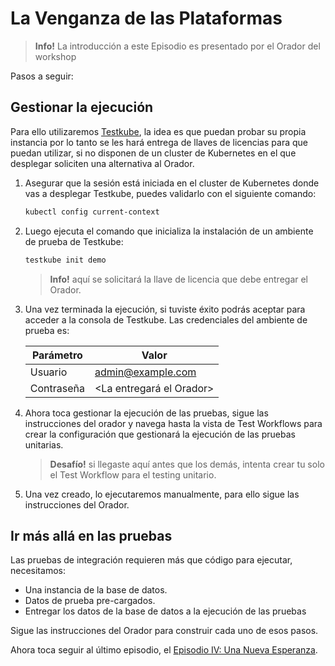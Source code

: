 # La Venganza de las Plataformas

> **Info!** La introducción a este Episodio es presentado por el Orador del workshop

Pasos a seguir:

## Gestionar la ejecución

Para ello utilizaremos [Testkube](https://testkube.io), la idea es que puedan probar su propia instancia por lo tanto se les hará entrega de llaves de licencias para que puedan utilizar, si no disponen de un cluster de Kubernetes en el que desplegar soliciten una alternativa al Orador.

1. Asegurar que la sesión está iniciada en el cluster de Kubernetes donde vas a desplegar Testkube, puedes validarlo con el siguiente comando:

    ```bash
    kubectl config current-context
    ```

2. Luego ejecuta el comando que inicializa la instalación de un ambiente de prueba de Testkube:

    ```bash
    testkube init demo
    ```

    > **Info!** aquí se solicitará la llave de licencia que debe entregar el Orador.

3. Una vez terminada la ejecución, si tuviste éxito podrás aceptar para acceder a la consola de Testkube. Las credenciales del ambiente de prueba es:

    |Parámetro|Valor|
    |---------|-----|
    |Usuario|admin@example.com|
    |Contraseña|<La entregará el Orador>|

4. Ahora toca gestionar la ejecución de las pruebas, sigue las instrucciones del orador y navega hasta la vista de Test Workflows para crear la configuración que gestionará la ejecución de las pruebas unitarias.

    > **Desafío!** si llegaste aquí antes que los demás, intenta crear tu solo el Test Workflow para el testing unitario.

5. Una vez creado, lo ejecutaremos manualmente, para ello sigue las instrucciones del Orador.

## Ir más allá en las pruebas

Las pruebas de integración requieren más que código para ejecutar, necesitamos:

* Una instancia de la base de datos.
* Datos de prueba pre-cargados.
* Entregar los datos de la base de datos a la ejecución de las pruebas

Sigue las instrucciones del Orador para construir cada uno de esos pasos.

Ahora toca seguir al último episodio, el [Episodio IV: Una Nueva Esperanza](./revenge-of-the-testkube-platform.md).
